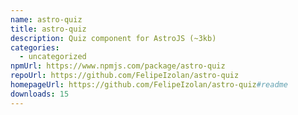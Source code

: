 ```yaml
---
name: astro-quiz
title: astro-quiz
description: Quiz component for AstroJS (~3kb)
categories:
  - uncategorized
npmUrl: https://www.npmjs.com/package/astro-quiz
repoUrl: https://github.com/FelipeIzolan/astro-quiz
homepageUrl: https://github.com/FelipeIzolan/astro-quiz#readme
downloads: 15
---
```

